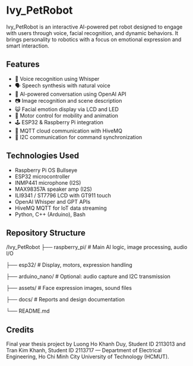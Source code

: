# Ivy_PetRobot

Ivy_PetRobot is an interactive AI-powered pet robot designed to engage with users through voice, facial recognition, and dynamic behaviors. It brings personality to robotics with a focus on emotional expression and smart interaction.

## Features

- 🎤 Voice recognition using Whisper
- 🗣️ Speech synthesis with natural voice
- 🧠 AI-powered conversation using OpenAI API
- 📷 Image recognition and scene description
- 😺 Facial emotion display via LCD and LED
- 🛞 Motor control for mobility and animation
- 🕹️ ESP32 & Raspberry Pi integration
- 📡 MQTT cloud communication with HiveMQ
- 📁 I2C communication for command synchronization

## Technologies Used

- Raspberry Pi OS Bullseye
- ESP32 microcontroller
- INMP441 microphone (I2S)
- MAX98357A speaker amp (I2S)
- ILI9341 / ST7796 LCD with GT911 touch
- OpenAI Whisper and GPT APIs
- HiveMQ MQTT for IoT data streaming
- Python, C++ (Arduino), Bash

## Repository Structure

/Ivy_PetRobot
├── raspberry_pi/ # Main AI logic, image processing, audio I/O

├── esp32/ # Display, motors, expression handling

├── arduino_nano/ # Optional: audio capture and I2C transmission

├── assets/ # Face expression images, sound files

├── docs/ # Reports and design documentation

└── README.md

## Credits

Final year thesis project by Luong Ho Khanh Duy, Student ID 2113013 and Tran Kim Khanh, Student ID 2113717 — Department of Electrical Engineering, Ho Chi Minh City University of Technology (HCMUT).
